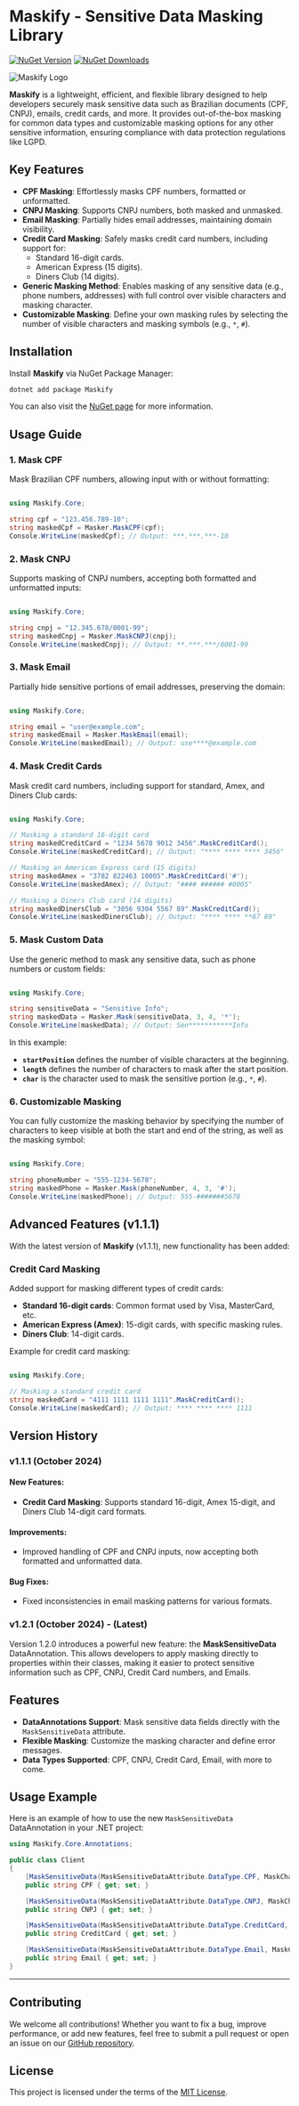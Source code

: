 # Maskify - Sensitive Data Masking Library
[![NuGet Version](https://img.shields.io/nuget/v/Maskify.Core.svg?style=flat-square&label=NuGet)](https://www.nuget.org/packages/Maskify.Core/)
[![NuGet Downloads](https://img.shields.io/nuget/dt/Maskify.Core.svg?style=flat-square)](https://www.nuget.org/packages/Maskify.Core/)

![Maskify Logo](https://github.com/user-attachments/assets/00b4f0a8-29dd-444e-b73b-99812edbcc42)

**Maskify** is a lightweight, efficient, and flexible library designed to help developers securely mask sensitive data such as Brazilian documents (CPF, CNPJ), emails, credit cards, and more. It provides out-of-the-box masking for common data types and customizable masking options for any other sensitive information, ensuring compliance with data protection regulations like LGPD.

## Key Features

- **CPF Masking**: Effortlessly masks CPF numbers, formatted or unformatted.
- **CNPJ Masking**: Supports CNPJ numbers, both masked and unmasked.
- **Email Masking**: Partially hides email addresses, maintaining domain visibility.
- **Credit Card Masking**: Safely masks credit card numbers, including support for:
  - Standard 16-digit cards.
  - American Express (15 digits).
  - Diners Club (14 digits).
- **Generic Masking Method**: Enables masking of any sensitive data (e.g., phone numbers, addresses) with full control over visible characters and masking character.
- **Customizable Masking**: Define your own masking rules by selecting the number of visible characters and masking symbols (e.g., `*`, `#`).

## Installation

Install **Maskify** via NuGet Package Manager:

```bash
dotnet add package Maskify
```

You can also visit the [NuGet page](https://www.nuget.org/packages/Maskify.Core/) for more information.

## Usage Guide

### 1. Mask CPF

Mask Brazilian CPF numbers, allowing input with or without formatting:

```csharp

using Maskify.Core;

string cpf = "123.456.789-10";
string maskedCpf = Masker.MaskCPF(cpf);
Console.WriteLine(maskedCpf); // Output: ***.***.***-10
```

### 2. Mask CNPJ

Supports masking of CNPJ numbers, accepting both formatted and unformatted inputs:

```csharp

using Maskify.Core;

string cnpj = "12.345.678/0001-99";
string maskedCnpj = Masker.MaskCNPJ(cnpj);
Console.WriteLine(maskedCnpj); // Output: **.***.***/0001-99
```

### 3. Mask Email

Partially hide sensitive portions of email addresses, preserving the domain:

```csharp

using Maskify.Core;

string email = "user@example.com";
string maskedEmail = Masker.MaskEmail(email);
Console.WriteLine(maskedEmail); // Output: use****@example.com
```

### 4. Mask Credit Cards

Mask credit card numbers, including support for standard, Amex, and Diners Club cards:

```csharp

using Maskify.Core;

// Masking a standard 16-digit card
string maskedCreditCard = "1234 5678 9012 3456".MaskCreditCard();
Console.WriteLine(maskedCreditCard); // Output: "**** **** **** 3456"

// Masking an American Express card (15 digits)
string maskedAmex = "3782 822463 10005".MaskCreditCard('#');
Console.WriteLine(maskedAmex); // Output: "#### ###### #0005"

// Masking a Diners Club card (14 digits)
string maskedDinersClub = "3056 9304 5567 89".MaskCreditCard();
Console.WriteLine(maskedDinersClub); // Output: "**** **** **67 89"
```

### 5. Mask Custom Data

Use the generic method to mask any sensitive data, such as phone numbers or custom fields:

```csharp

using Maskify.Core;

string sensitiveData = "Sensitive Info";
string maskedData = Masker.Mask(sensitiveData, 3, 4, '*');
Console.WriteLine(maskedData); // Output: Sen***********Info
```

In this example:
- **`startPosition`** defines the number of visible characters at the beginning.
- **`length`** defines the number of characters to mask after the start position.
- **`char`** is the character used to mask the sensitive portion (e.g., `*`, `#`).

### 6. Customizable Masking

You can fully customize the masking behavior by specifying the number of characters to keep visible at both the start and end of the string, as well as the masking symbol:

```csharp

using Maskify.Core;

string phoneNumber = "555-1234-5678";
string maskedPhone = Masker.Mask(phoneNumber, 4, 3, '#');
Console.WriteLine(maskedPhone); // Output: 555-#######5678
```

## Advanced Features (v1.1.1)

With the latest version of **Maskify** (v1.1.1), new functionality has been added:

### Credit Card Masking

Added support for masking different types of credit cards:
- **Standard 16-digit cards**: Common format used by Visa, MasterCard, etc.
- **American Express (Amex)**: 15-digit cards, with specific masking rules.
- **Diners Club**: 14-digit cards.

Example for credit card masking:

```csharp

using Maskify.Core;

// Masking a standard credit card
string maskedCard = "4111 1111 1111 1111".MaskCreditCard();
Console.WriteLine(maskedCard); // Output: **** **** **** 1111
```

## Version History

### v1.1.1 (October 2024)

#### New Features:
- **Credit Card Masking**: Supports standard 16-digit, Amex 15-digit, and Diners Club 14-digit card formats.
  
#### Improvements:
- Improved handling of CPF and CNPJ inputs, now accepting both formatted and unformatted data.
  
#### Bug Fixes:
- Fixed inconsistencies in email masking patterns for various formats.

### v1.2.1 (October 2024) -  (Latest)

Version 1.2.0 introduces a powerful new feature: the **MaskSensitiveData** DataAnnotation. This allows developers to apply masking directly to properties within their classes, making it easier to protect sensitive information such as CPF, CNPJ, Credit Card numbers, and Emails.

## Features

- **DataAnnotations Support**: Mask sensitive data fields directly with the `MaskSensitiveData` attribute.
- **Flexible Masking**: Customize the masking character and define error messages.
- **Data Types Supported**: CPF, CNPJ, Credit Card, Email, with more to come.

## Usage Example

Here is an example of how to use the new `MaskSensitiveData` DataAnnotation in your .NET project:

```csharp
using Maskify.Core.Annotations;

public class Client
{
    [MaskSensitiveData(MaskSensitiveDataAttribute.DataType.CPF, MaskCharacter = '#', ErrorMessage = "The provided CPF is incorrect.")]
    public string CPF { get; set; }

    [MaskSensitiveData(MaskSensitiveDataAttribute.DataType.CNPJ, MaskCharacter = '*', ErrorMessage = "The provided CNPJ is incorrect.")]
    public string CNPJ { get; set; }

    [MaskSensitiveData(MaskSensitiveDataAttribute.DataType.CreditCard, MaskCharacter = '*', ErrorMessage = "The credit card number is incorrect.")]
    public string CreditCard { get; set; }

    [MaskSensitiveData(MaskSensitiveDataAttribute.DataType.Email, MaskCharacter = '*', ErrorMessage = "The email is incorrect.")]
    public string Email { get; set; }
}
```

---

## Contributing

We welcome all contributions! Whether you want to fix a bug, improve performance, or add new features, feel free to submit a pull request or open an issue on our [GitHub repository](https://github.com/djesusnet/Maskify.Core.Library).

## License

This project is licensed under the terms of the [MIT License](LICENSE).
